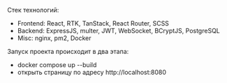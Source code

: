 Стек технологий:
  - Frontend: React, RTK, TanStack, React Router, SCSS
  - Backend: ExpressJS, multer, JWT, WebSocket, BCryptJS, PostgreSQL
  - Misc: nginx, pm2, Docker

Запуск проекта происходит в два этапа: 
  - docker compose up --build
  - открыть страницу по адресу http://localhost:8080
